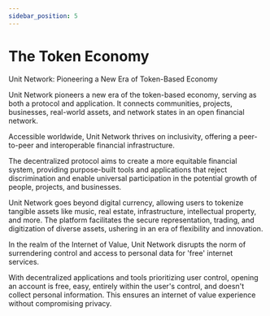 ```yaml
---
sidebar_position: 5
---
```


# The Token Economy

Unit Network: Pioneering a New Era of Token-Based Economy

Unit Network pioneers a new era of the token-based economy, serving as both a protocol and application. It connects communities, projects, businesses, real-world assets, and network states in an open financial network.

Accessible worldwide, Unit Network thrives on inclusivity, offering a peer-to-peer and interoperable financial infrastructure.

The decentralized protocol aims to create a more equitable financial system, providing purpose-built tools and applications that reject discrimination and enable universal participation in the potential growth of people, projects, and businesses.

Unit Network goes beyond digital currency, allowing users to tokenize tangible assets like music, real estate, infrastructure, intellectual property, and more.
The platform facilitates the secure representation, trading, and digitization of diverse assets, ushering in an era of flexibility and innovation.

In the realm of the Internet of Value, Unit Network disrupts the norm of surrendering control and access to personal data for 'free' internet services.

With decentralized applications and tools prioritizing user control, opening an account is free, easy, entirely within the user's control, and doesn't collect personal information. This ensures an internet of value experience without compromising privacy.
